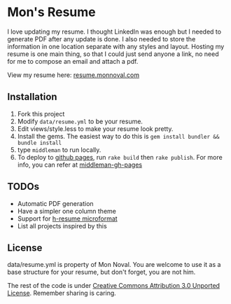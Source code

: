# Mon's Resume

I love updating my resume. I thought LinkedIn was enough but I needed to generate PDF after any update is done. I also needed to store the information in one location separate with any styles and layout. Hosting my resume is one main thing, so that I could just send anyone a link, no need for me to compose an email and attach a pdf.

View my resume here:
[resume.monnoval.com](http://resume.monnoval.com)

## Installation

 1. Fork this project
 2. Modify `data/resume.yml` to be your resume.
 3. Edit views/style.less to make your resume look pretty.
 4. Install the gems. The easiest way to do this is `gem install bundler && bundle install`
 5. type `middleman` to run locally.
 6. To deploy to [github pages](https://pages.github.com/), run `rake build` then `rake publish`. For more info, you can refer at [middleman-gh-pages](https://github.com/neo/middleman-gh-pages)

## TODOs

- Automatic PDF generation
- Have a simpler one column theme
- Support for [h-resume microformat](http://microformats.org/wiki/h-resume)
- List all projects inspired by this

## License

data/resume.yml is property of Mon Noval. You are welcome to use it as a base structure for your resume, but don't forget, you are not him.

The rest of the code is under [Creative Commons Attribution 3.0 Unported License](http://creativecommons.org/licenses/by/3.0/). Remember sharing is caring.

